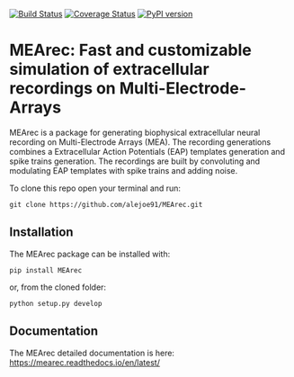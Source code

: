 [![Build Status](https://travis-ci.org/alejoe91/MEArec.svg?branch=master)](https://travis-ci.org/alejoe91/MEArec) [![Coverage Status](https://coveralls.io/repos/github/alejoe91/MEArec/badge.svg?branch=master&service=github)](https://coveralls.io/github/alejoe91/MEArec?branch=master) [![PyPI version](https://badge.fury.io/py/MEArec.svg)](https://badge.fury.io/py/MEArec)

# MEArec: Fast and customizable simulation of extracellular recordings on Multi-Electrode-Arrays

MEArec is a package for generating biophysical extracellular neural recording on Multi-Electrode Arrays (MEA). The recording generations combines a Extracellular Action Potentials (EAP) templates generation and spike trains generation. The recordings are built by convoluting and modulating EAP templates with spike trains and adding noise.

To clone this repo open your terminal and run:

`git clone https://github.com/alejoe91/MEArec.git`

## Installation

The MEArec package can be installed with:

```
pip install MEArec
```
or, from the cloned folder:

```
python setup.py develop
```

## Documentation

The MEArec detailed documentation is here: https://mearec.readthedocs.io/en/latest/

